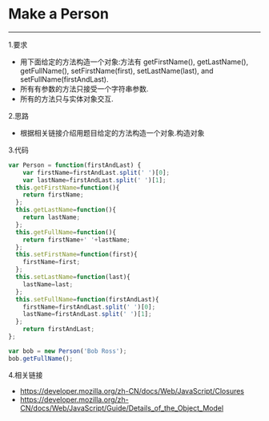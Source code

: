 # Make a Person

---
1.要求

- 用下面给定的方法构造一个对象:方法有 getFirstName(), getLastName(), getFullName(), setFirstName(first), setLastName(last), and setFullName(firstAndLast).
- 所有有参数的方法只接受一个字符串参数.
- 所有的方法只与实体对象交互. 

2.思路

- 根据相关链接介绍用题目给定的方法构造一个对象.构造对象

3.代码

```javascript
var Person = function(firstAndLast) {
    var firstName=firstAndLast.split(' ')[0];
    var lastName=firstAndLast.split(' ')[1];
  this.getFirstName=function(){
    return firstName;
  };
  this.getLastName=function(){
    return lastName;
  };
  this.getFullName=function(){
    return firstName+' '+lastName;
  };
  this.setFirstName=function(first){
    firstName=first;
  };
  this.setLastName=function(last){
    lastName=last;
  };
  this.setFullName=function(firstAndLast){
    firstName=firstAndLast.split(' ')[0];
    lastName=firstAndLast.split(' ')[1];
  };
    return firstAndLast;
};

var bob = new Person('Bob Ross');
bob.getFullName();
```

4.相关链接

- https://developer.mozilla.org/zh-CN/docs/Web/JavaScript/Closures
- https://developer.mozilla.org/zh-CN/docs/Web/JavaScript/Guide/Details_of_the_Object_Model